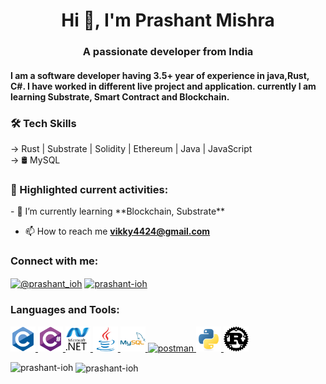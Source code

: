 <h1 align="center">Hi 👋, I'm Prashant Mishra</h1>
<h3 align="center">A passionate developer from India</h3>
<h4>I am a software developer having 3.5+ year of experience in java,Rust, C#. I have worked in different live project and application.
currently I am learning Substrate, Smart Contract and Blockchain.</h4>

<h3>🛠 Tech Skills</h3>
  -> Rust | Substrate | Solidity | Ethereum | Java | JavaScript  </br>
  -> 🛢 MySQL  

<h3> 📌 Highlighted current activities: </h3>
- 🌱 I’m currently learning **Blockchain, Substrate**

- 📫 How to reach me **vikky4424@gmail.com**

<h3 align="left">Connect with me:</h3>
<p align="left">
<a href="https://twitter.com/@prashant_ioh" target="blank"><img align="center" src="https://raw.githubusercontent.com/rahuldkjain/github-profile-readme-generator/master/src/images/icons/Social/twitter.svg" alt="@prashant_ioh" height="30" width="40" /></a>
<a href="https://linkedin.com/in/prashant-ioh" target="blank"><img align="center" src="https://raw.githubusercontent.com/rahuldkjain/github-profile-readme-generator/master/src/images/icons/Social/linked-in-alt.svg" alt="prashant-ioh" height="30" width="40" /></a>
</p>

<h3 align="left">Languages and Tools:</h3>
<p align="left"> <a href="https://www.cprogramming.com/" target="_blank" rel="noreferrer"> <img src="https://raw.githubusercontent.com/devicons/devicon/master/icons/c/c-original.svg" alt="c" width="40" height="40"/> </a> <a href="https://www.w3schools.com/cs/" target="_blank" rel="noreferrer"> <img src="https://raw.githubusercontent.com/devicons/devicon/master/icons/csharp/csharp-original.svg" alt="csharp" width="40" height="40"/> </a> <a href="https://dotnet.microsoft.com/" target="_blank" rel="noreferrer"> <img src="https://raw.githubusercontent.com/devicons/devicon/master/icons/dot-net/dot-net-original-wordmark.svg" alt="dotnet" width="40" height="40"/> </a> <a href="https://www.java.com" target="_blank" rel="noreferrer"> <img src="https://raw.githubusercontent.com/devicons/devicon/master/icons/java/java-original.svg" alt="java" width="40" height="40"/> </a> <a href="https://www.mysql.com/" target="_blank" rel="noreferrer"> <img src="https://raw.githubusercontent.com/devicons/devicon/master/icons/mysql/mysql-original-wordmark.svg" alt="mysql" width="40" height="40"/> </a> <a href="https://postman.com" target="_blank" rel="noreferrer"> <img src="https://www.vectorlogo.zone/logos/getpostman/getpostman-icon.svg" alt="postman" width="40" height="40"/> </a> <a href="https://www.python.org" target="_blank" rel="noreferrer"> <img src="https://raw.githubusercontent.com/devicons/devicon/master/icons/python/python-original.svg" alt="python" width="40" height="40"/> </a> <a href="https://www.rust-lang.org" target="_blank" rel="noreferrer"> <img src="https://raw.githubusercontent.com/devicons/devicon/master/icons/rust/rust-plain.svg" alt="rust" width="40" height="40"/> </a> </p>

<p><img align="left" src="https://github-readme-stats.vercel.app/api/top-langs?username=prashant-ioh&show_icons=true&locale=en&layout=compact" alt="prashant-ioh" /></p>

<p>&nbsp;<img align="center" src="https://github-readme-stats.vercel.app/api?username=prashant-ioh&show_icons=true&locale=en" alt="prashant-ioh" /></p>
